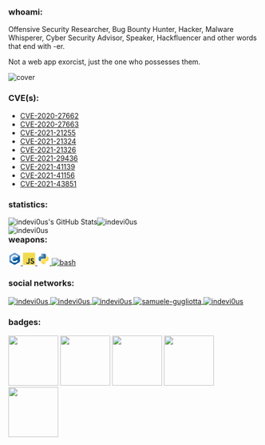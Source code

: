 <h3 id="whoami">
  whoami:
</h3>
<p>
  Offensive Security Researcher, Bug Bounty Hunter, Hacker, Malware Whisperer, Cyber Security Advisor, Speaker, Hackfluencer and other words that end with -er.
</p>
<p>
  Not a web app exorcist, just the one who possesses them.
</p>
<img src="https://c.tenor.com/6IoEZ4qrt1YAAAAC/asta-demon.gif" alt="cover" />

<h3>
  CVE(s):
</h3>
<ul>
  <li>
    <a href="https://nvd.nist.gov/vuln/detail/CVE-2020-27662">CVE-2020-27662
    </a>
  </li>
  <li>
    <a href="https://nvd.nist.gov/vuln/detail/CVE-2020-27663">CVE-2020-27663</a>
  </li>
  <li>
    <a href="https://nvd.nist.gov/vuln/detail/CVE-2021-21255">CVE-2021-21255</a>
  </li>
  <li>
    <a href="https://nvd.nist.gov/vuln/detail/CVE-2021-21324">CVE-2021-21324</a>
  </li>
  <li>
    <a href="https://nvd.nist.gov/vuln/detail/CVE-2021-21326">CVE-2021-21326</a>
  </li>
  <li>
    <a href="https://nvd.nist.gov/vuln/detail/CVE-2021-29436">CVE-2021-29436</a>
  </li>
  <li>
    <a href="https://nvd.nist.gov/vuln/detail/CVE-2021-41139">CVE-2021-41139</a>
  </li>
  <li>
    <a href="https://nvd.nist.gov/vuln/detail/CVE-2021-41156">CVE-2021-41156</a>
  </li>
  <li>
    <a href="https://nvd.nist.gov/vuln/detail/CVE-2021-43851">CVE-2021-43851</a>
  </li>
</ul>

<h3>
  statistics:
</h3>
<p align="left">
  <img align="left" src="https://github-readme-stats.vercel.app/api?username=indevi0us&show_icons=true&hide_border=true&count_private=true&theme=monokai" alt="indevi0us's GitHub Stats">
  <img align="left" src="https://github-readme-streak-stats.herokuapp.com/?user=indevi0us&count_private=true&theme=monokai" alt="indevi0us" />
  <img align="left" width=500 src="https://github-readme-stats.vercel.app/api/top-langs/?username=indevi0us&count_private=true&theme=monokai" alt="indevi0us" />
</p>

<h3>
  weapons:
</h3>
<p align="left">
  <a href="https://www.cprogramming.com/" target="_blank" rel="noreferrer">
    <img src="https://raw.githubusercontent.com/devicons/devicon/master/icons/c/c-original.svg" alt="c" width="25" height="25"/>
  </a>
  <a href="https://developer.mozilla.org/en-US/docs/Web/JavaScript" target="_blank" rel="noreferrer">
    <img src="https://raw.githubusercontent.com/devicons/devicon/master/icons/javascript/javascript-original.svg" alt="javascript" width="25" height="25"/>
  </a>
  <a href="https://www.python.org" target="_blank" rel="noreferrer">
    <img src="https://raw.githubusercontent.com/devicons/devicon/master/icons/python/python-original.svg" alt="python" width="25" height="25"/>
  </a>
  <a href="https://www.gnu.org/software/bash/" target="_blank" rel="noreferrer">
    <img src="https://www.vectorlogo.zone/logos/gnu_bash/gnu_bash-icon.svg" alt="bash" width="25" height="25"/>
  </a>
</p>

<h3>
  social networks:
</h3>
<p align="left">
  <a href="https://www.twitch.tv/indevi0usTV" target="blank">
    <img align="center" src="https://raw.githubusercontent.com/rahuldkjain/github-profile-readme-generator/master/src/images/icons/Social/twitch.svg" alt="indevi0us" height="25" width="25" />
  </a>
  <a href="https://twitter.com/indevi0us" target="blank">
    <img align="center" src="https://raw.githubusercontent.com/rahuldkjain/github-profile-readme-generator/master/src/images/icons/Social/twitter.svg" alt="indevi0us" height="25" width="25" />
  </a>
  <a href="https://instagram.com/indevi0us" target="blank">
    <img align="center" src="https://raw.githubusercontent.com/rahuldkjain/github-profile-readme-generator/master/src/images/icons/Social/instagram.svg" alt="indevi0us" height="25" width="25" />
  </a>
  <a href="https://linkedin.com/in/samuele-gugliotta" target="blank">
    <img align="center" src="https://raw.githubusercontent.com/rahuldkjain/github-profile-readme-generator/master/src/images/icons/Social/linked-in-alt.svg" alt="samuele-gugliotta" height="25" width="25" />
  </a>
  <a href="https://www.youtube.com/c/indevi0us" target="blank">
    <img align="center" src="https://raw.githubusercontent.com/rahuldkjain/github-profile-readme-generator/master/src/images/icons/Social/youtube.svg" alt="indevi0us" height="25" width="25" />
  </a>
</p>


<h3>
  badges:
</h3>
<p align="left">
  <img src="https://hckrt.com/assets/custom/img/badges/hackrate-Newcomer.png" width="100" height="100">
  <img src="https://hckrt.com/assets/custom/img/badges/hackrate-Hack_Everything.png" width="100" height="100">
  <img src="https://hckrt.com/assets/custom/img/badges/hackrate-Inviter.png" width="100" height="100">
  <img src="https://hckrt.com/assets/custom/img/badges/hackrate-Bounty_Hunter.png" width="100" height="100">
  <img src="https://hckrt.com/assets/custom/img/badges/hackrate-Monster.png" width="100" height="100">
</p>
